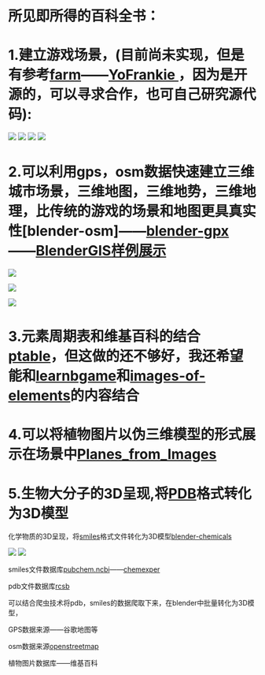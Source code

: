 # 所见即所得的百科全书：

# 1.建立游戏场景，(目前尚未实现，但是有参考[farm](https://www.blend4web.com/apps/farm/farm.html)——[YoFrankie ](https://apricot.blender.org/)，因为是开源的，可以寻求合作，也可自己研究源代码):
![](https://www.blend4web.com/media/img_demo/71/8.jpg)
![](https://www.blend4web.com/media/img_demo/71/12.jpg)
![](https://apricot.blender.org/wp-content/uploads/2009/03/screen_nut-300x225.png)
![](https://apricot.blender.org/wp-content/uploads/2009/03/screen_lighthouse-300x225.png)

# 2.可以利用gps，osm数据快速建立三维城市场景，三维地图，三维地势，三维地理，比传统的游戏的场景和地图更具真实性[blender-osm]——[blender-gpx](https://github.com/vvoovv/blender-gpx)——[BlenderGIS](https://github.com/domlysz/BlenderGIS)[样例展示](http://www.openstreetmap.org/export#map=15/34.6293/112.4263)

![](https://raw.githubusercontent.com/wiki/vvoovv/blender-osm/images/blender-osm.png)

![](https://raw.githubusercontent.com/wiki/domlysz/blenderGIS/images/basemaps_demo.gif)

![](https://raw.githubusercontent.com/wiki/domlysz/blenderGIS/images/osm_demo.gif)

# 3.元素周期表和维基百科的结合[ptable](https://www.ptable.com/)，但这做的还不够好，我还希望能和[learnbgame](http://www.learnbgame.com/)和[images-of-elements](http://images-of-elements.com/)的内容结合

# 4.可以将植物图片以伪三维模型的形式展示在场景中[Planes_from_Images](https://wiki.blender.org/index.php/Extensions:2.6/Py/Scripts/Add_Mesh/Planes_from_Images)

# 5.生物大分子的3D呈现,将[PDB]()格式转化为3D模型
化学物质的3D呈现，将[smiles](http://opensmiles.org/spec/open-smiles.html)格式文件转化为3D模型[blender-chemicals](https://github.com/patrickfuller/blender-chemicals)

![](http://patrickfuller.github.io/img/caffeine_step_five_960.png)
![](http://development.root-1.de/Home-Dateien/AtBlend/DNA_icon.png)



smiles文件数据库[pubchem.ncbi](https://pubchem.ncbi.nlm.nih.gov/search/search.cgi)——[chemexper](http://www.chemexper.com/index.shtml)

pdb文件数据库[rcsb](https://www.rcsb.org/)

可以结合爬虫技术将pdb，smiles的数据爬取下来，在blender中批量转化为3D模型，

GPS数据来源——谷歌地图等

osm数据来源[openstreetmap](http://www.openstreetmap.org/#map=15/34.6293/112.4263)

植物图片数据库——维基百科
	